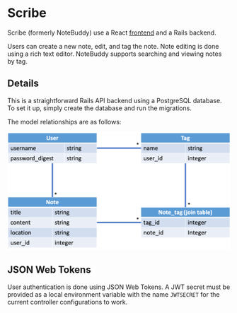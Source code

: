# Scribe

Scribe (formerly NoteBuddy) use a React [frontend](https://github.com/imanj12/notebuddy-frontend) and a Rails backend.

Users can create a new note, edit, and tag the note. Note editing is done using a rich text editor. NoteBuddy supports searching and viewing notes by tag.

## Details

This is a straightforward Rails API backend using a PostgreSQL database. To set it up, simply create the database and run the migrations.

The model relationships are as follows:

![Scribe Models](./storage/scribe_models.png?raw=true "Scribe Models")

## JSON Web Tokens

User authentication is done using JSON Web Tokens. A JWT secret must be provided as a local environment variable with the name `JWTSECRET` for the current controller configurations to work.

